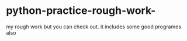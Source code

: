 # python-practice-rough-work-
my rough work but you can check out.
it includes some good programes also
